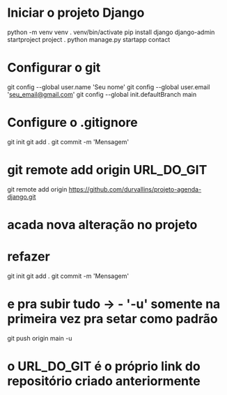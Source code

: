 # Iniciar o projeto Django

python -m venv venv
. venv/bin/activate
pip install django
django-admin startproject project .
python manage.py startapp contact


# Configurar o git

git config --global user.name 'Seu nome'
git config --global user.email 'seu_email@gmail.com'
git config --global init.defaultBranch main

# Configure o .gitignore
git init
git add .
git commit -m 'Mensagem'
# git remote add origin URL_DO_GIT 
git remote add origin https://github.com/durvallins/projeto-agenda-django.git

# acada nova alteração no projeto
# refazer
git init
git add .
git commit -m 'Mensagem'
# e pra subir tudo -> - '-u' somente na primeira vez pra setar como padrão 
git push origin main -u 

# o URL_DO_GIT é o próprio link do repositório criado anteriormente
